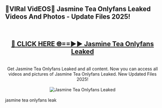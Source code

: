 <h2>🔴VIRal VidEOS🔴 Jasmine Tea Onlyfans Leaked Videos And Photos - Update Files 2025!</h2>
<br>
<div align="center">
<h2><a href="https://virallinks.top/Hdb6NB" rel="nofollow">🔴 CLICK HERE 🌐==►► Jasmine Tea Onlyfans Leaked</a></h2>
<br>
Get Jasmine Tea Onlyfans Leaked and all content. Now you can access all videos and pictures of Jasmine Tea Onlyfans Leaked. New Updated Files 2025!
<br>
<br>
<a href="https://virallinks.top/Hdb6NB" rel="nofollow" data-target="animated-image.originalLink"><img src="https://i.imgur.com/dJHk4Zq.gif)" alt="Jasmine Tea Onlyfans Leaked" style="max-width: 100%; display: inline-block;" data-target="animated-image.originalImage"></a>
</div>
<br>
jasmine tea onlyfans leak
